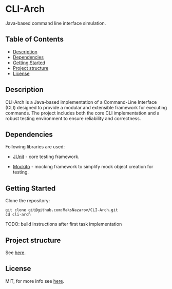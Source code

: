 # CLI-Arch

Java-based command line interface simulation.

## Table of Contents
- [Description](#Description)
- [Dependencies](#dependencies)
- [Getting Started]()
- [Project structure](#project-structure)
- [License](#license)

## Description

CLI-Arch is a Java-based implementation of a Command-Line Interface (CLI) designed to provide a modular and extensible framework for executing commands. The project includes both the core CLI implementation and a robust testing environment to ensure reliability and correctness.

## Dependencies
Following libraries are used:
- [JUnit](https://junit.org/junit5/) - core testing framework.

- [Mockito](https://site.mockito.org/) - mocking framework to simplify mock object creation for testing.

## Getting Started
Clone the repository:

```
git clone git@github.com:MaksNazarov/CLI-Arch.git
cd cli-arch
```
TODO: build instructions after first task implementation

## Project structure

See [here](docs/Project_structure.md).

## License

MIT, for more info see [here](LICENSE).
